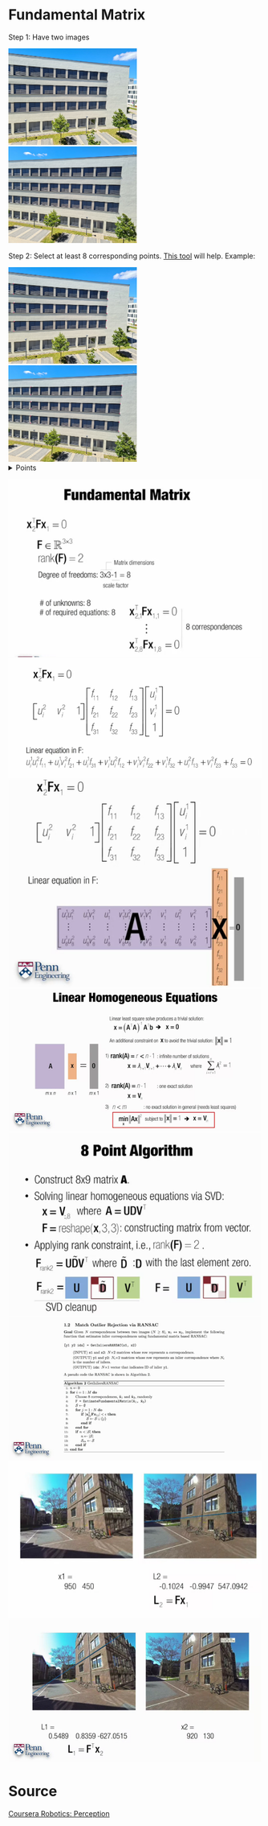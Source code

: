 
# Fundamental Matrix

Step 1: Have two images

<img src="./images/imgA.jpg" width="256">
<img src="./images/imgB.jpg" width="256">

Step 2: Select at least 8 corresponding points. [This tool](code/select_correspondances.py) will help. Example:

<img src="./images/img_drawA.jpg" width="256">
<img src="./images/img_drawB.jpg" width="256">

<details>

<summary>Points</summary>

```python
pts1 = [
    (782, 189),
    (778, 250),
    (774, 304),
    (771, 364),
    (769, 415),
    (767, 475),
    (43, 499),
    (44, 423),
    (41, 356),
    (40, 278),
    (39, 207),
    (40, 129)]
pts2 = [
    (892, 157),
    (886, 234),
    (879, 303),
    (874, 378),
    (869, 443),
    (864, 515),
    (172, 451),
    (174, 396),
    (174, 343),
    (175, 285),
    (174, 231),
    (175, 170)]
```
</details>


![FMat 1](./images/fmat-1.png)
![FMat 2](./images/fmat-2.png)
![FMat 3](./images/fmat-3.png)
![FMat 4](./images/fmat-4.png)
![FMat 5](./images/fmat-5.png)
![FMat 6](./images/fmat-6.png)
![FMat 7](./images/fmat-7.png)
![FMat 8](./images/fmat-8.png)

# Source 

[Coursera Robotics: Perception](https://www.coursera.org/learn/robotics-perception/lecture/WRyoL/epipolar-geometry-ii)